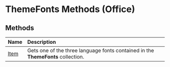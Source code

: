 
# ThemeFonts Methods (Office)

## Methods



|**Name**|**Description**|
|:-----|:-----|
|[Item](09b437dd-9be3-223e-4b81-f83a1d44d53f.md)|Gets one of the three language fonts contained in the  **ThemeFonts** collection.|
